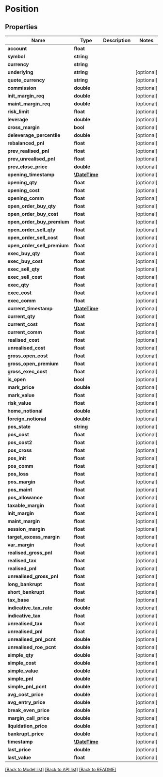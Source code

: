 # Position

## Properties
Name | Type | Description | Notes
------------ | ------------- | ------------- | -------------
**account** | **float** |  | 
**symbol** | **string** |  | 
**currency** | **string** |  | 
**underlying** | **string** |  | [optional] 
**quote_currency** | **string** |  | [optional] 
**commission** | **double** |  | [optional] 
**init_margin_req** | **double** |  | [optional] 
**maint_margin_req** | **double** |  | [optional] 
**risk_limit** | **float** |  | [optional] 
**leverage** | **double** |  | [optional] 
**cross_margin** | **bool** |  | [optional] 
**deleverage_percentile** | **double** |  | [optional] 
**rebalanced_pnl** | **float** |  | [optional] 
**prev_realised_pnl** | **float** |  | [optional] 
**prev_unrealised_pnl** | **float** |  | [optional] 
**prev_close_price** | **double** |  | [optional] 
**opening_timestamp** | [**\DateTime**](Date.md) |  | [optional] 
**opening_qty** | **float** |  | [optional] 
**opening_cost** | **float** |  | [optional] 
**opening_comm** | **float** |  | [optional] 
**open_order_buy_qty** | **float** |  | [optional] 
**open_order_buy_cost** | **float** |  | [optional] 
**open_order_buy_premium** | **float** |  | [optional] 
**open_order_sell_qty** | **float** |  | [optional] 
**open_order_sell_cost** | **float** |  | [optional] 
**open_order_sell_premium** | **float** |  | [optional] 
**exec_buy_qty** | **float** |  | [optional] 
**exec_buy_cost** | **float** |  | [optional] 
**exec_sell_qty** | **float** |  | [optional] 
**exec_sell_cost** | **float** |  | [optional] 
**exec_qty** | **float** |  | [optional] 
**exec_cost** | **float** |  | [optional] 
**exec_comm** | **float** |  | [optional] 
**current_timestamp** | [**\DateTime**](Date.md) |  | [optional] 
**current_qty** | **float** |  | [optional] 
**current_cost** | **float** |  | [optional] 
**current_comm** | **float** |  | [optional] 
**realised_cost** | **float** |  | [optional] 
**unrealised_cost** | **float** |  | [optional] 
**gross_open_cost** | **float** |  | [optional] 
**gross_open_premium** | **float** |  | [optional] 
**gross_exec_cost** | **float** |  | [optional] 
**is_open** | **bool** |  | [optional] 
**mark_price** | **double** |  | [optional] 
**mark_value** | **float** |  | [optional] 
**risk_value** | **float** |  | [optional] 
**home_notional** | **double** |  | [optional] 
**foreign_notional** | **double** |  | [optional] 
**pos_state** | **string** |  | [optional] 
**pos_cost** | **float** |  | [optional] 
**pos_cost2** | **float** |  | [optional] 
**pos_cross** | **float** |  | [optional] 
**pos_init** | **float** |  | [optional] 
**pos_comm** | **float** |  | [optional] 
**pos_loss** | **float** |  | [optional] 
**pos_margin** | **float** |  | [optional] 
**pos_maint** | **float** |  | [optional] 
**pos_allowance** | **float** |  | [optional] 
**taxable_margin** | **float** |  | [optional] 
**init_margin** | **float** |  | [optional] 
**maint_margin** | **float** |  | [optional] 
**session_margin** | **float** |  | [optional] 
**target_excess_margin** | **float** |  | [optional] 
**var_margin** | **float** |  | [optional] 
**realised_gross_pnl** | **float** |  | [optional] 
**realised_tax** | **float** |  | [optional] 
**realised_pnl** | **float** |  | [optional] 
**unrealised_gross_pnl** | **float** |  | [optional] 
**long_bankrupt** | **float** |  | [optional] 
**short_bankrupt** | **float** |  | [optional] 
**tax_base** | **float** |  | [optional] 
**indicative_tax_rate** | **double** |  | [optional] 
**indicative_tax** | **float** |  | [optional] 
**unrealised_tax** | **float** |  | [optional] 
**unrealised_pnl** | **float** |  | [optional] 
**unrealised_pnl_pcnt** | **double** |  | [optional] 
**unrealised_roe_pcnt** | **double** |  | [optional] 
**simple_qty** | **double** |  | [optional] 
**simple_cost** | **double** |  | [optional] 
**simple_value** | **double** |  | [optional] 
**simple_pnl** | **double** |  | [optional] 
**simple_pnl_pcnt** | **double** |  | [optional] 
**avg_cost_price** | **double** |  | [optional] 
**avg_entry_price** | **double** |  | [optional] 
**break_even_price** | **double** |  | [optional] 
**margin_call_price** | **double** |  | [optional] 
**liquidation_price** | **double** |  | [optional] 
**bankrupt_price** | **double** |  | [optional] 
**timestamp** | [**\DateTime**](Date.md) |  | [optional] 
**last_price** | **double** |  | [optional] 
**last_value** | **float** |  | [optional] 

[[Back to Model list]](../README.md#documentation-for-models) [[Back to API list]](../README.md#documentation-for-api-endpoints) [[Back to README]](../README.md)


